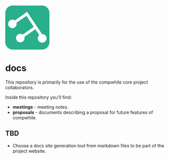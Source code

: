 ![alt text](https://github.com/compwhile/compwhile/raw/master/logo.png "compwhile")

# docs

This repository is primarily for the use of the compwhile core project collaborators.

Inside this repository you'll find:

 * **meetings** - meeting notes.
 * **proposals** - documents describing a proposal for future features of compwhile.

## TBD
 * Choose a docs site generation tool from markdown files to be part of the project website.
